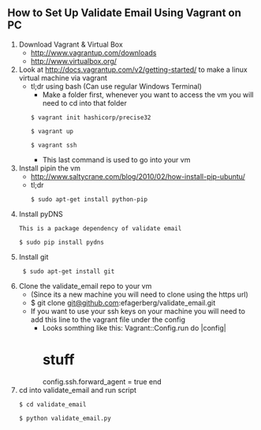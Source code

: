 How to Set Up Validate Email Using Vagrant on PC
-------------------------------------------------

1. Download Vagrant & Virtual Box
    * http://www.vagrantup.com/downloads
    * http://www.virtualbox.org/
2. Look at http://docs.vagrantup.com/v2/getting-started/ to make a linux virtual machine via vagrant
    * tl;dr using bash (Can use regular Windows Terminal)
        * Make a folder first, whenever you want to access the vm you will need to cd into that folder
        ```
        $ vagrant init hashicorp/precise32
        
        $ vagrant up
        
        $ vagrant ssh
        ```
        * This last command is used to go into your vm
3. Install pipin the vm
    * http://www.saltycrane.com/blog/2010/02/how-install-pip-ubuntu/
    * tl;dr
        ```
        $ sudo apt-get install python-pip
        ```
4. Install pyDNS
    ```
    This is a package dependency of validate email

    $ sudo pip install pydns
    ```
5. Install git
   ```
    $ sudo apt-get install git
   ```
6. Clone the validate_email repo to your vm 
    * (Since its a new machine you will need to clone using the https url)
    * $ git clone git@github.com:efagerberg/validate_email.git
    * If you want to use your ssh keys on your machine you will need to add this line to the vagrant file under the config
        * Looks somthing like this:
          Vagrant::Config.run do |config|
          	# stuff
          	config.ssh.forward_agent = true
          end
7. cd into validate_email and run script
    ```
    $ cd validate_email

    $ python validate_email.py
    ```



